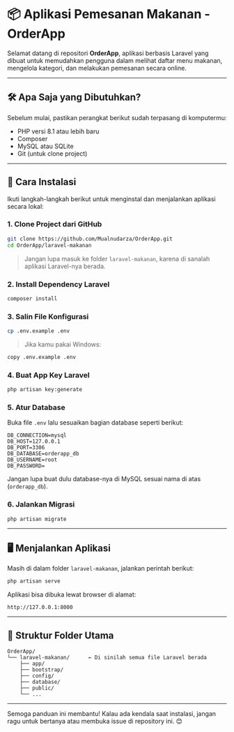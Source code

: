 
# 📦 Aplikasi Pemesanan Makanan - OrderApp

Selamat datang di repositori **OrderApp**, aplikasi berbasis Laravel yang dibuat untuk memudahkan pengguna dalam melihat daftar menu makanan, mengelola kategori, dan melakukan pemesanan secara online.

---

## 🛠️ Apa Saja yang Dibutuhkan?

Sebelum mulai, pastikan perangkat berikut sudah terpasang di komputermu:

- PHP versi 8.1 atau lebih baru  
- Composer  
- MySQL atau SQLite  
- Git (untuk clone project)

---

## 🚀 Cara Instalasi

Ikuti langkah-langkah berikut untuk menginstal dan menjalankan aplikasi secara lokal:

### 1. Clone Project dari GitHub

```bash
git clone https://github.com/Mualnudarza/OrderApp.git
cd OrderApp/laravel-makanan
```

> Jangan lupa masuk ke folder `laravel-makanan`, karena di sanalah aplikasi Laravel-nya berada.

### 2. Install Dependency Laravel

```bash
composer install
```

### 3. Salin File Konfigurasi

```bash
cp .env.example .env
```

> Jika kamu pakai Windows:
```bash
copy .env.example .env
```

### 4. Buat App Key Laravel

```bash
php artisan key:generate
```

### 5. Atur Database

Buka file `.env` lalu sesuaikan bagian database seperti berikut:

```env
DB_CONNECTION=mysql
DB_HOST=127.0.0.1
DB_PORT=3306
DB_DATABASE=orderapp_db
DB_USERNAME=root
DB_PASSWORD=
```

Jangan lupa buat dulu database-nya di MySQL sesuai nama di atas (`orderapp_db`).

### 6. Jalankan Migrasi

```bash
php artisan migrate
```

---

## 🖥️ Menjalankan Aplikasi

Masih di dalam folder `laravel-makanan`, jalankan perintah berikut:

```bash
php artisan serve
```

Aplikasi bisa dibuka lewat browser di alamat:

```
http://127.0.0.1:8000
```

---

## 📂 Struktur Folder Utama

```
OrderApp/
└── laravel-makanan/      ← Di sinilah semua file Laravel berada
    ├── app/
    ├── bootstrap/
    ├── config/
    ├── database/
    ├── public/
    └── ...
```

---

Semoga panduan ini membantu! Kalau ada kendala saat instalasi, jangan ragu untuk bertanya atau membuka issue di repository ini. 😊

